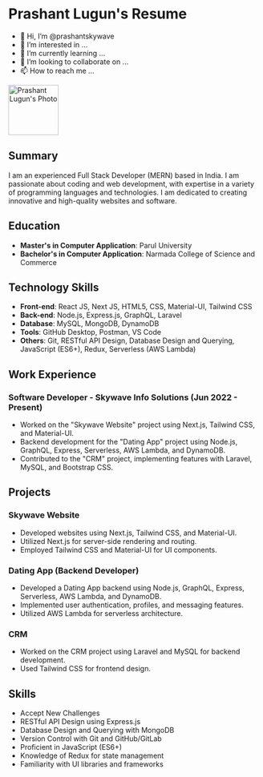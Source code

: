 # Prashant Lugun's Resume

- 👋 Hi, I’m @prashantskywave
- 👀 I’m interested in ...
- 🌱 I’m currently learning ...
- 💞️ I’m looking to collaborate on ...
- 📫 How to reach me ...

<img src="https://avatars.githubusercontent.com/u/136677987?v=4" alt="Prashant Lugun's Photo" height="100px" aspectratio="1/1"/>

## Summary

I am an experienced Full Stack Developer (MERN) based in India. I am passionate about coding and web development, with expertise in a variety of programming languages and technologies. I am dedicated to creating innovative and high-quality websites and software.

## Education

- **Master's in Computer Application**: Parul University
- **Bachelor's in Computer Application**: Narmada College of Science and Commerce

## Technology Skills

- **Front-end**: React JS, Next JS, HTML5, CSS, Material-UI, Tailwind CSS
- **Back-end**: Node.js, Express.js, GraphQL, Laravel
- **Database**: MySQL, MongoDB, DynamoDB
- **Tools**: GitHub Desktop, Postman, VS Code
- **Others**: Git, RESTful API Design, Database Design and Querying, JavaScript (ES6+), Redux, Serverless (AWS Lambda)

## Work Experience

### Software Developer - Skywave Info Solutions (Jun 2022 - Present)

- Worked on the "Skywave Website" project using Next.js, Tailwind CSS, and Material-UI.
- Backend development for the "Dating App" project using Node.js, GraphQL, Express, Serverless, AWS Lambda, and DynamoDB.
- Contributed to the "CRM" project, implementing features with Laravel, MySQL, and Bootstrap CSS.

## Projects

### Skywave Website

- Developed websites using Next.js, Tailwind CSS, and Material-UI.
- Utilized Next.js for server-side rendering and routing.
- Employed Tailwind CSS and Material-UI for UI components.

### Dating App (Backend Developer)

- Developed a Dating App backend using Node.js, GraphQL, Express, Serverless, AWS Lambda, and DynamoDB.
- Implemented user authentication, profiles, and messaging features.
- Utilized AWS Lambda for serverless architecture.

### CRM

- Worked on the CRM project using Laravel and MySQL for backend development.
- Used Tailwind CSS for frontend design.

## Skills

- Accept New Challenges
- RESTful API Design using Express.js
- Database Design and Querying with MongoDB
- Version Control with Git and GitHub/GitLab
- Proficient in JavaScript (ES6+)
- Knowledge of Redux for state management
- Familiarity with UI libraries and frameworks
